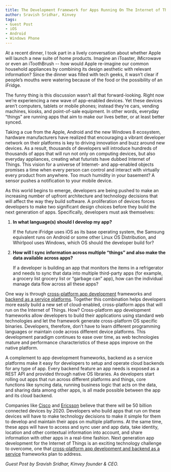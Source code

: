 ```yaml
---
title: The Development Framework for Apps Running On The Internet of Things
author: Sravish Sridhar, Kinvey
tags:
- Guest Post
- iOS
- Android
- Windows Phone
---
```


At a recent dinner, I took part in a lively conversation about whether Apple will launch a new suite of home products. Imagine an iToaster, iMicrowave or even an iToothBrush -- how would Apple re-imagine our common household appliances by combining its design aesthetic with relevant information?  Since the dinner was filled with tech geeks, it wasn’t clear if people’s mouths were watering because of the food or the possibility of an iFridge. 

The funny thing is this discussion wasn’t all that forward-looking. Right now we’re experiencing a new wave of app-enabled devices. Yet these devices aren’t computers, tablets or mobile phones; instead they’re cars, vending machines, kiosks, and point-of-sale equipment.  In other words, everyday “things” are running apps that aim to make our lives better, or at least better synced.  

Taking a cue from the Apple, Android and the new Windows 8 ecosystem, hardware manufacturers have realized that encouraging a vibrant developer network on their platforms is key to driving innovation and buzz around new devices. As a result, thousands of developers will introduce hundreds of thousands of apps that will run not only on computing devices, but also everyday appliances, creating what futurists have dubbed Internet of Things.  This vision for a universe of Internet- and app-enabled objects promises a time when every person can control and interact with virtually every product from anywhere. Too much humidity in your basement? A sensor pushes a notification to your mobile device.

As this world begins to emerge, developers are being pushed to make an increasing number of upfront architecture and technology decisions that will affect the way they build software.  A proliferation of devices forces developers to make two significant design choices before they build the next generation of apps. Specifically, developers must ask themselves:

1. **In what language(s) should I develop my app?** 

    If the future iFridge uses iOS as its base operating system, the Samsung equivalent runs on Android or some other Linux OS Distribution, and Whirlpool uses Windows, which OS should the developer build for?  

2. **How will I sync information across multiple “things” and also make the data available across apps?** 

    If a developer is building an app that monitors the items in a refrigerator and needs to sync that data into multiple third-party apps (for example, a grocery list grocery list or “garbage can” app), how can the individual manage data flow across all these apps? 

One way is through [cross-platform app development](http://phonegap.com) frameworks and [backend as a service platforms](http://kinvey.com). Together this combination helps developers more easily build a new set of cloud-enabled, cross-platform apps that will run on the Internet of Things.  How?  Cross-platform app development frameworks allow developers to build their applications using standard web technologies and let the framework generate cross-platform OS specific binaries. Developers, therefore, don’t have to learn different programming languages or maintain code across different device platforms.  This development paradigm continues to ease over time, as web technologies mature and performance characteristics of these apps improve on the native platform.

A complement to app development frameworks, backend as a service platforms make it easy for developers to setup and operate cloud backends for any type of app.  Every backend feature an app needs is exposed as a REST API and provided through native OS libraries. As developers start rolling out apps that run across different platforms and things, core functions like syncing data, running business logic that acts on the data, and sharing data among other apps, is all made possible between the app and its cloud backend. 

Companies like [Cisco](http://www.cisco.com/web/about/ac79/docs/innov/IoT_IBSG_0411FINAL.pdf) and [Ericsson](http://www.ericsson.com/res/docs/whitepapers/wp-50-billions.pdf) believe that there will be 50 billion connected devices by 2020. Developers who build apps that run on these devices will have to make technology decisions to make it simple for them to develop and maintain their apps on multiple platforms.  At the same time, these apps will have to access and sync user and app data, take identity, location and other contextual information into account, and share information with other apps in a real-time fashion. Next generation app development for the Internet of Things is an exciting technology challenge to overcome, one that [cross-platform app development and backend as a service](http://www.kinvey.com/phonegap) frameworks plan to address. 

*Guest Post by Sravish Sridhar, Kinvey founder & CEO.*

